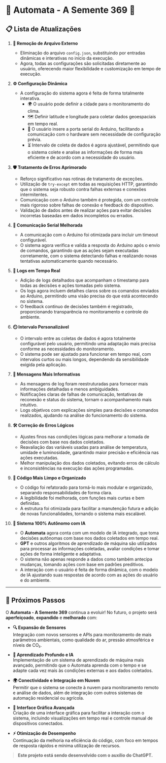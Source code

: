 # 🌿 **Automata - A Semente 369** 🤖

## 📋 **Lista de Atualizações**

1. **🔄 Remoção de Arquivo Externo**  
   - Eliminação do arquivo `config.json`, substituindo por entradas dinâmicas e interativas no início da execução.  
   - Agora, todas as configurações são solicitadas diretamente ao usuário, oferecendo maior flexibilidade e customização em tempo de execução.

2. **⚙️ Configuração Dinâmica**  
   - A configuração do sistema agora é feita de forma totalmente interativa.  
     - 🌍 O usuário pode definir a cidade para o monitoramento do clima.  
     - 🗺️ Definir latitude e longitude para coletar dados geoespaciais em tempo real.  
     - 🔌 O usuário insere a porta serial do Arduino, facilitando a comunicação com o hardware sem necessidade de configuração prévia.  
     - ⏳ Intervalo de coleta de dados é agora ajustável, permitindo que o sistema colete e analise as informações de forma mais eficiente e de acordo com a necessidade do usuário.

3. **🛡️ Tratamento de Erros Aprimorado**  
   - Reforço significativo nas rotinas de tratamento de exceções.  
   - Utilização de `try-except` em todas as requisições HTTP, garantindo que o sistema seja robusto contra falhas externas e conexões intermitentes.  
   - Comunicação com o Arduino também é protegida, com um controle mais rigoroso sobre falhas de conexão e feedback do dispositivo.  
   - Validação de dados antes de realizar ações para evitar decisões incorretas baseadas em dados incompletos ou errados.

4. **📶 Comunicação Serial Melhorada**  
   - A comunicação com o Arduino foi otimizada para incluir um timeout configurável.  
   - O sistema agora verifica e valida a resposta do Arduino após o envio de comandos, garantindo que as ações sejam executadas corretamente, com o sistema detectando falhas e realizando novas tentativas automaticamente quando necessário.

5. **📝 Logs em Tempo Real**  
   - Adição de logs detalhados que acompanham o timestamp para todas as decisões e ações tomadas pelo sistema.  
   - Os logs agora incluem detalhes claros sobre os comandos enviados ao Arduino, permitindo uma visão precisa do que está acontecendo no sistema.  
   - O feedback contínuo de decisões também é registrado, proporcionando transparência no monitoramento e controle do ambiente.

6. **⏲️ Intervalo Personalizável**  
   - O intervalo entre as coletas de dados é agora totalmente configurável pelo usuário, permitindo uma adaptação mais precisa conforme as necessidades do monitoramento.  
   - O sistema pode ser ajustado para funcionar em tempo real, com intervalos curtos ou mais longos, dependendo da sensibilidade exigida pela aplicação.

7. **📢 Mensagens Mais Informativas**  
   - As mensagens de log foram reestruturadas para fornecer mais informações detalhadas e menos ambiguidades.  
   - Notificações claras de falhas de comunicação, tentativas de reconexão e status do sistema, tornam o acompanhamento mais intuitivo.  
   - Logs objetivos com explicações simples para decisões e comandos realizados, ajudando na análise do funcionamento do sistema.

8. **🛠️ Correção de Erros Lógicos**  
   - Ajustes finos nas condições lógicas para melhorar a tomada de decisões com base nos dados coletados.  
   - Reavaliação das variáveis usadas para análise de temperatura, umidade e luminosidade, garantindo maior precisão e eficiência nas ações executadas.  
   - Melhor manipulação dos dados coletados, evitando erros de cálculo e inconsistências na execução das ações programadas.

9. **🧹 Código Mais Limpo e Organizado**  
   - O código foi refatorado para torná-lo mais modular e organizado, separando responsabilidades de forma clara.  
   - A legibilidade foi melhorada, com funções mais curtas e bem definidas.  
   - A estrutura foi otimizada para facilitar a manutenção futura e adição de novas funcionalidades, tornando o sistema mais escalável.

10. **🤖 Sistema 100% Autônomo com IA**  
    - O **Automata** agora conta com um modelo de IA integrado, que toma decisões autônomas com base nos dados coletados em tempo real.  
    - **GPT** e outros algoritmos de aprendizado de máquina são utilizados para processar as informações coletadas, avaliar condições e tomar ações de forma inteligente e adaptativa.  
    - O sistema não apenas responde a dados como também antecipa mudanças, tomando ações com base em padrões preditivos.  
    - A interação com o usuário é feita de forma dinâmica, com o modelo de IA ajustando suas respostas de acordo com as ações do usuário e do ambiente.

---

## 🌱 **Próximos Passos**  

O **Automata - A Semente 369** continua a evoluir! No futuro, o projeto será **aperfeiçoado**, **expandido** e **melhorado** com:

- **🔍 Expansão de Sensores**  
  Integração com novos sensores e APIs para monitoramento de mais parâmetros ambientais, como qualidade do ar, pressão atmosférica e níveis de CO₂.

- **🧠 Aprendizado Profundo e IA**  
  Implementação de um sistema de aprendizado de máquina mais avançado, permitindo que o Automata aprenda com o tempo e se adapte cada vez mais às condições externas e aos dados coletados.

- **🌍 Conectividade e Integração em Nuvem**  
  Permitir que o sistema se conecte à nuvem para monitoramento remoto e análise de dados, além de integração com outros sistemas de automação residencial ou agrícola.

- **📱 Interface Gráfica Avançada**  
  Criação de uma interface gráfica para facilitar a interação com o sistema, incluindo visualizações em tempo real e controle manual de dispositivos conectados.

- **⚡ Otimização de Desempenho**  
  Continuação da melhoria na eficiência do código, com foco em tempos de resposta rápidos e mínima utilização de recursos.

> **Este projeto está sendo desenvolvido com o auxílio do ChatGPT.**
